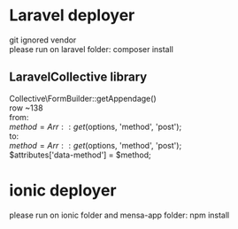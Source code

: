 # Laravel deployer #  
git ignored vendor  
please run on laravel folder: composer install  

## LaravelCollective library ##  
Collective\FormBuilder::getAppendage()  
row ~138  
from:  
    $method = Arr::get($options, 'method', 'post');  
to:  
    $method = Arr::get($options, 'method', 'post');  
    $attributes['data-method'] = $method;  

# ionic deployer #  
please run on ionic folder and mensa-app folder: npm install  
